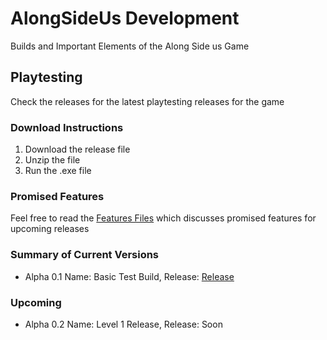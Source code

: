 # AlongSideUs Development
Builds and Important Elements of the Along Side us Game

## Playtesting
Check the releases for the latest playtesting releases for the game

### Download Instructions
1. Download the release file
2. Unzip the file
3. Run the .exe file

### Promised Features
Feel free to read the [Features Files](/Features/) which discusses promised features for upcoming releases

### Summary of Current Versions
- Alpha 0.1 Name: Basic Test Build, Release: [Release](https://github.com/firez2469/AlongSideUsDevelopment/releases)
### Upcoming
- Alpha 0.2 Name: Level 1 Release, Release: Soon
